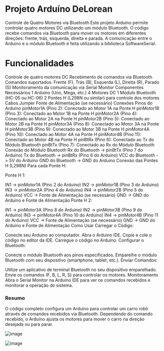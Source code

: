 # Projeto Arduíno DeLorean

Controle de Quatro Motores via Bluetooth
Este projeto Arduino permite controlar quatro motores DC utilizando um módulo Bluetooth. O código recebe comandos via Bluetooth para mover os motores em diferentes direções: frente, trás, esquerda, direita e parada. A comunicação entre o Arduino e o módulo Bluetooth é feita utilizando a biblioteca SoftwareSerial.

# Funcionalidades
Controle de quatro motores DC
Recebimento de comandos via Bluetooth
Comandos suportados: Frente (F), Trás (B), Esquerda (L), Direita (R), Parado (S)
Monitoramento da comunicação via Serial Monitor
Componentes Necessários
1 Arduino (Uno, Mega, etc.)
4 Motores DC
1 Módulo Bluetooth (HC-05 ou HC-06)
2 Pontes H (L298N ou similar) para controle dos motores
Cabos Jumper
Fonte de Alimentação (se necessário)
Conexões
Pinos do Arduino
pinMotor1A (Pino 2): Conectado ao Motor 1A na Ponte H
pinMotor1B (Pino 3): Conectado ao Motor 1B na Ponte H
pinMotor2A (Pino 4): Conectado ao Motor 2A na Ponte H
pinMotor2B (Pino 5): Conectado ao Motor 2B na Ponte H
pinMotor3A (Pino 8): Conectado ao Motor 3A na Ponte H
pinMotor3B (Pino 9): Conectado ao Motor 3B na Ponte H
pinMotor4A (Pino 10): Conectado ao Motor 4A na Ponte H
pinMotor4B (Pino 11): Conectado ao Motor 4B na Ponte H
pinBtRx (Pino 6): Conectado ao Tx do Módulo Bluetooth
pinBtTx (Pino 7): Conectado ao Rx do Módulo Bluetooth
Conexão do Módulo Bluetooth
Rx do Bluetooth -> pinBtTx (Pino 7 do Arduino)
Tx do Bluetooth -> pinBtRx (Pino 6 do Arduino)
VCC do Bluetooth -> 5V do Arduino
GND do Bluetooth -> GND do Arduino
Conexão das Pontes H (L298N)
Para cada Ponte H:

Ponte H 1:

IN1 -> pinMotor1A (Pino 2 do Arduino)
IN2 -> pinMotor1B (Pino 3 do Arduino)
IN3 -> pinMotor2A (Pino 4 do Arduino)
IN4 -> pinMotor2B (Pino 5 do Arduino)
VCC -> Fonte de Alimentação (se necessário)
GND -> GND do Arduino e Fonte de Alimentação
Ponte H 2:

IN1 -> pinMotor3A (Pino 8 do Arduino)
IN2 -> pinMotor3B (Pino 9 do Arduino)
IN3 -> pinMotor4A (Pino 10 do Arduino)
IN4 -> pinMotor4B (Pino 11 do Arduino)
VCC -> Fonte de Alimentação (se necessário)
GND -> GND do Arduino e Fonte de Alimentação
Como Usar
Carregar o Código:

Conecte seu Arduino ao computador.
Abra o Arduino IDE.
Copie e cole o código no editor da IDE.
Carregue o código no Arduino.
Configurar o Bluetooth:

Conecte o módulo Bluetooth aos pinos especificados.
Emparelhe o módulo Bluetooth com seu dispositivo (smartphone, tablet, etc.).
Enviar Comandos:

Utilize um aplicativo de terminal Bluetooth no seu dispositivo emparelhado.
Envie os comandos (F, B, L, R, S) para controlar os motores.
Monitoramento
Abra o Serial Monitor na Arduino IDE para ver os comandos recebidos e monitorar a operação do sistema.

### Resumo

O código completo configura um Arduino para controlar um carro robô através de comandos recebidos via Bluetooth. Dependendo do comando recebido, o Arduino ajusta os motores para mover o carro na direção desejada ou para parar.

![image](https://github.com/Vinirocha388/logicacarro/assets/158187426/92c3f3c6-2e47-4e8d-80f4-9e602e998be7)

![image](https://github.com/Vinirocha388/logicacarro/assets/158187426/c0166e30-2e0b-4512-b498-44499d03708c)





